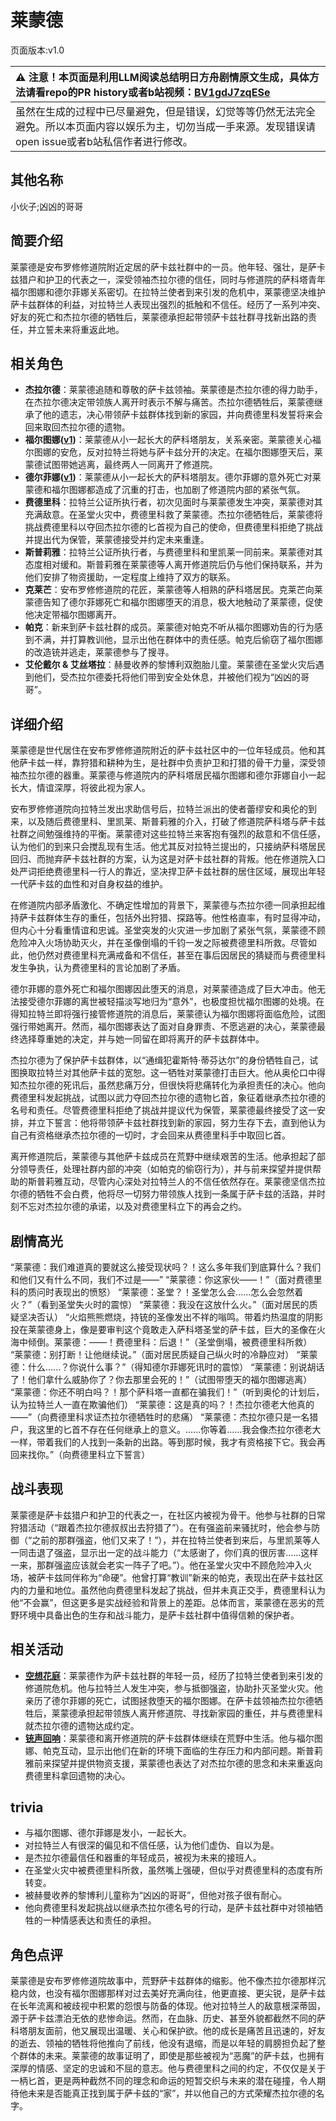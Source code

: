 # 莱蒙德
页面版本:v1.0
 

| :warning: 注意！本页面是利用LLM阅读总结明日方舟剧情原文生成，具体方法请看repo的PR history或者b站视频：[BV1gdJ7zqESe](https://www.bilibili.com/video/BV1gdJ7zqESe/)         |
|:----------------------------|
| 虽然在生成的过程中已尽量避免，但是错误，幻觉等等仍然无法完全避免。所以本页面内容以娱乐为主，切勿当成一手来源。发现错误请open issue或者b站私信作者进行修改。|



## 其他名称
小伙子;凶凶的哥哥
## 简要介绍
莱蒙德是安布罗修修道院附近定居的萨卡兹社群中的一员。他年轻、强壮，是萨卡兹猎户和护卫的代表之一，深受领袖杰拉尔德的信任，同时与修道院的萨科塔青年福尔图娜和德尔菲娜关系密切。在拉特兰使者到来引发的危机中，莱蒙德坚决维护萨卡兹群体的利益，对拉特兰人表现出强烈的抵触和不信任。经历了一系列冲突、好友的死亡和杰拉尔德的牺牲后，莱蒙德承担起带领萨卡兹社群寻找新出路的责任，并立誓未来将重返此地。
## 相关角色
-   **杰拉尔德**：莱蒙德追随和尊敬的萨卡兹领袖。莱蒙德是杰拉尔德的得力助手，在杰拉尔德决定带领族人离开时表示不解与痛苦。杰拉尔德牺牲后，莱蒙德继承了他的遗志，决心带领萨卡兹群体找到新的家园，并向费德里科发誓将来会回来取回杰拉尔德的遗物。
-   **福尔图娜([v1](extended_char_fu_er_tu_na.md))**：莱蒙德从小一起长大的萨科塔朋友，关系亲密。莱蒙德关心福尔图娜的安危，反对拉特兰将她与萨卡兹分开的决定。在福尔图娜堕天后，莱蒙德试图带她逃离，最终两人一同离开了修道院。
-   **德尔菲娜([v1](extended_char_de_er_fei_na.md))**：莱蒙德从小一起长大的萨科塔朋友。德尔菲娜的意外死亡对莱蒙德和福尔图娜都造成了沉重的打击，也加剧了修道院内部的紧张气氛。
-   **费德里科**：拉特兰公证所执行者，初次见面时与莱蒙德发生冲突，莱蒙德对其充满敌意。在圣堂火灾中，费德里科救了莱蒙德。杰拉尔德牺牲后，莱蒙德将挑战费德里科以夺回杰拉尔德的匕首视为自己的使命，但费德里科拒绝了挑战并提出代为保管，莱蒙德接受并约定未来重逢。
-   **斯普莉雅**：拉特兰公证所执行者，与费德里科和里凯莱一同前来。莱蒙德对其态度相对缓和。斯普莉雅在莱蒙德等人离开修道院后仍与他们保持联系，并为他们安排了物资援助，一定程度上维持了双方的联系。
-   **克莱芒**：安布罗修修道院的花匠，莱蒙德等人相熟的萨科塔居民。克莱芒向莱蒙德告知了德尔菲娜死亡和福尔图娜堕天的消息，极大地触动了莱蒙德，促使他决定带福尔图娜离开。
-   **帕克**：新来到萨卡兹社群的成员。莱蒙德对帕克不听从福尔图娜劝告的行为感到不满，并打算教训他，显示出他在群体中的责任感。帕克后偷窃了福尔图娜的改造铳并逃走，莱蒙德参与了搜寻。
-   **艾伦戴尔 & 艾丝塔拉**：赫曼收养的黎博利双胞胎儿童。莱蒙德在圣堂火灾后遇到他们，受杰拉尔德委托将他们带到安全处休息，并被他们视为“凶凶的哥哥”。
## 详细介绍
莱蒙德是世代居住在安布罗修修道院附近的萨卡兹社区中的一位年轻成员。他和其他萨卡兹一样，靠狩猎和耕种为生，是社群中负责护卫和打猎的骨干力量，深受领袖杰拉尔德的器重。莱蒙德与修道院内的萨科塔居民福尔图娜和德尔菲娜自小一起长大，情谊深厚，将彼此视为家人。

安布罗修修道院向拉特兰发出求助信号后，拉特兰派出的使者蕾缪安和奥伦的到来，以及随后费德里科、里凯莱、斯普莉雅的介入，打破了修道院萨科塔与萨卡兹社群之间勉强维持的平衡。莱蒙德对这些拉特兰来客抱有强烈的敌意和不信任感，认为他们的到来只会搅乱现有生活。他尤其反对拉特兰提出的，只接纳萨科塔居民回归、而抛弃萨卡兹社群的方案，认为这是对萨卡兹社群的背叛。他在修道院入口处严词拒绝费德里科一行人的靠近，坚决捍卫萨卡兹社群的居住区域，展现出年轻一代萨卡兹的血性和对自身权益的维护。

在修道院内部矛盾激化、不确定性增加的背景下，莱蒙德与杰拉尔德一同承担起维持萨卡兹群体生存的重任，包括外出狩猎、探路等。他性格直率，有时显得冲动，但内心十分看重情谊和忠诚。圣堂突发的火灾进一步加剧了紧张气氛，莱蒙德不顾危险冲入火场协助灭火，并在圣像倒塌的千钧一发之际被费德里科所救。尽管如此，他仍然对费德里科充满戒备和不信任，甚至在事后因居民的猜疑而与费德里科发生争执，认为费德里科的言论加剧了矛盾。

德尔菲娜的意外死亡和福尔图娜因此堕天的消息，对莱蒙德造成了巨大冲击。他无法接受德尔菲娜的离世被轻描淡写地归为“意外”，也极度担忧福尔图娜的处境。在得知拉特兰即将强行接管修道院的消息后，莱蒙德认为福尔图娜将面临危险，试图强行带她离开。然而，福尔图娜表达了面对自身罪责、不愿逃避的决心，莱蒙德最终选择尊重她的决定，并与她一同留在即将离开的萨卡兹群体中。

杰拉尔德为了保护萨卡兹群体，以“通缉犯霍斯特·蒂芬达尔”的身份牺牲自己，试图换取拉特兰对其他萨卡兹的宽恕。这一牺牲对莱蒙德打击巨大。他从奥伦口中得知杰拉尔德的死讯后，虽然悲痛万分，但很快将悲痛转化为承担责任的决心。他向费德里科发起挑战，试图以武力夺回杰拉尔德的遗物匕首，象征着继承杰拉尔德的名号和责任。尽管费德里科拒绝了挑战并提议代为保管，莱蒙德最终接受了这一安排，并立下誓言：他将带领萨卡兹社群找到新的家园，努力生存下去，直到他认为自己有资格继承杰拉尔德的一切时，才会回来从费德里科手中取回匕首。

离开修道院后，莱蒙德与其他萨卡兹成员在荒野中继续艰苦的生活。他承担起了部分领导责任，处理社群内部的冲突（如帕克的偷窃行为），并与前来探望并提供帮助的斯普莉雅互动，尽管内心深处对拉特兰人的不信任依然存在。莱蒙德坚信杰拉尔德的牺牲不会白费，他将尽一切努力带领族人找到一条属于萨卡兹的活路，并时刻不忘对杰拉尔德的承诺，以及对费德里科立下的再会之约。
## 剧情高光
“莱蒙德：我们难道真的要就这么接受现状吗？！这么多年我们到底算什么？我们和他们又有什么不同，我们不过是——”
“莱蒙德：你这家伙——！”（面对费德里科的质问时表现出的愤怒）
“莱蒙德：圣堂？！圣堂怎么会......怎么会忽然着火？”（看到圣堂失火时的震惊）
“莱蒙德：我没在这放什么火。”（面对居民的质疑坚决否认）
“火焰熊熊燃烧，持铳的圣像发出不祥的嗡鸣。带着灼热温度的阴影投在莱蒙德身上，像是要审判这个竟敢走入萨科塔圣堂的萨卡兹，巨大的圣像在火海中倾倒。莱蒙德：——！费德里科：后退！”（圣堂倒塌，被费德里科所救）
“莱蒙德：别打断！让他继续说。”（面对居民质疑自己纵火时的冷静应对）
“莱蒙德：什么......？你说什么事？”（得知德尔菲娜死讯时的震惊）
“莱蒙德：别说胡话了！他们拿什么威胁你了？你去那里会死的！”（试图带堕天的福尔图娜逃离）
“莱蒙德：你还不明白吗？！那个萨科塔一直都在骗我们！”（听到奥伦的计划后，认为拉特兰人一直在欺骗他们）
“莱蒙德：这是真的吗？！杰拉尔德老大他真的——”（向费德里科求证杰拉尔德牺牲时的悲痛）
“莱蒙德：杰拉尔德只是一名猎户，我这里的匕首不存在任何继承上的意义。......你等着......我会像杰拉尔德老大一样，带着我们的人找到一条新的出路。等到那时候，我才有资格接下它。我会再回来找你。”（向费德里科立下誓言）
## 战斗表现
莱蒙德是萨卡兹猎户和护卫的代表之一，在社区内被视为骨干。他参与社群的日常狩猎活动（“跟着杰拉尔德叔叔出去狩猎了”）。在有强盗前来骚扰时，他会参与防御（“之前的那群强盗，他们又来了！”），并在拉特兰使者到来后，与里凯莱等人一同击退了强盗，显示出一定的战斗能力（“太感谢了，你们真的很厉害......这样一来，那群强盗应该就会老实一阵子了吧。”）。他在圣堂火灾中不顾危险冲入火场，被萨卡兹同伴称为“命硬”。他曾打算“教训”新来的帕克，表现出在萨卡兹社区内的力量和地位。虽然他向费德里科发起了挑战，但并未真正交手，费德里科认为他“不会赢”，但这更多是实战经验和背景上的差距。总体而言，莱蒙德在恶劣的荒野环境中具备出色的生存和战斗能力，是萨卡兹社群中值得信赖的保护者。
## 相关活动
-   **[空想花庭](../stories/act26side.md)**：莱蒙德作为萨卡兹社群的年轻一员，经历了拉特兰使者到来引发的修道院危机。他与拉特兰人发生冲突，参与抵御强盗，协助扑灭圣堂火灾。他亲历了德尔菲娜的死亡，试图拯救堕天的福尔图娜。在萨卡兹领袖杰拉尔德牺牲后，莱蒙德承担起带领族人离开修道院、寻找新家园的重任，并与费德里科就杰拉尔德的遗物达成约定。
-   **[铳声回响](../stories/story_spuria_set_1.md)**：莱蒙德和离开修道院的萨卡兹群体继续在荒野中生活。他与福尔图娜、帕克互动，显示出他们在新的环境下面临的生存压力和内部问题。斯普莉雅前来探望并提供物资支援，莱蒙德也表达了对杰拉尔德的思念和未来重返向费德里科拿回遗物的决心。
## trivia
*   与福尔图娜、德尔菲娜是发小，一起长大。
*   对拉特兰人有很深的偏见和不信任感，认为他们虚伪、自以为是。
*   是杰拉尔德最信任和器重的年轻成员，被视为未来的接班人。
*   在圣堂火灾中被费德里科所救，虽然嘴上强硬，但似乎对费德里科的态度有所转变。
*   被赫曼收养的黎博利儿童称为“凶凶的哥哥”，但他对孩子很有耐心。
*   他向费德里科发起挑战以继承杰拉尔德名号的行动，是萨卡兹社群中对领袖牺牲的一种情感表达和责任的承担。
## 角色点评
莱蒙德是安布罗修修道院故事中，荒野萨卡兹群体的缩影。他不像杰拉尔德那样沉稳内敛，也没有福尔图娜那样对过去美好充满向往，他更直接、更尖锐，是萨卡兹在长年流离和被歧视中积累的怨恨与防备的体现。他对拉特兰人的敌意根深蒂固，源于萨卡兹漂泊无依的悲惨命运。然而，在血脉、历史、甚至外貌都截然不同的萨科塔朋友面前，他又展现出温暖、关心和保护欲。他的成长是痛苦且迅速的，好友的逝去、领袖的牺牲将他推向了前线，他没有退缩，而是以年轻的肩膀担负起了整个群体的未来。莱蒙德的故事证明了，即使是那些被视为“恶魔”的萨卡兹，也拥有深厚的情感、坚定的忠诚和不屈的意志。他与费德里科之间的约定，不仅仅是关于一柄匕首，更是两种截然不同的理念和命运的短暂交织与未来的潜在碰撞，令人期待他未来是否能真正找到属于萨卡兹的“家”，并以他自己的方式荣耀杰拉尔德的名字。